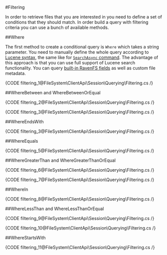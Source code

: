 ﻿#Filtering

In order to retrieve files that you are interested in you need to define a set of conditions that they should match. In order build a query
with filtering criteria you can use a bunch of available methods.

##Where

The first method to create a conditional query is `Where` which takes a string parameter. You need to manually define the whole query according
to [Lucene syntax](http://lucene.apache.org/core/old_versioned_docs/versions/3_0_0/queryparsersyntax.html), the same like
for [`SearchAsync` command](../../commands/files/search/search). The advantage of this approach is that you can use full support of
Lucene search functionality. You can query [built-in RavenFS fields](../../../indexing) as well as custom file metadata.

{CODE filtering_1@FileSystem\ClientApi\Session\Querying\Filtering.cs /}

##WhereBetween and WhereBetweenOrEqual

{CODE filtering_2@FileSystem\ClientApi\Session\Querying\Filtering.cs /}

{CODE filtering_3@FileSystem\ClientApi\Session\Querying\Filtering.cs /}

##WhereEndsWith

{CODE filtering_3@FileSystem\ClientApi\Session\Querying\Filtering.cs /}

##WhereEquals

{CODE filtering_5@FileSystem\ClientApi\Session\Querying\Filtering.cs /}

##WhereGreaterThan and WhereGreaterThanOrEqual

{CODE filtering_6@FileSystem\ClientApi\Session\Querying\Filtering.cs /}

{CODE filtering_7@FileSystem\ClientApi\Session\Querying\Filtering.cs /}

##WhereIn

{CODE filtering_8@FileSystem\ClientApi\Session\Querying\Filtering.cs /}

##WhereLessThan and WhereLessThanOrEqual

{CODE filtering_9@FileSystem\ClientApi\Session\Querying\Filtering.cs /}

{CODE filtering_10@FileSystem\ClientApi\Session\Querying\Filtering.cs /}

##WhereStartsWith

{CODE filtering_11@FileSystem\ClientApi\Session\Querying\Filtering.cs /}

